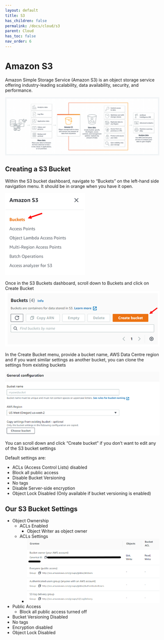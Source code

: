 ```yaml
---
layout: default
title: S3
has_children: false
permalink: /docs/cloud/s3
parent: Cloud
has_toc: false
nav_order: 6
---
```


# Amazon S3

Amazon Simple Storage Service (Amazon S3) is an object storage service offering industry-leading scalability, data availability, security, and performance.

![S3](https://github.com/BCIT-Reseach-Long-Term-ISSP/bcit-reseach-long-term-issp.github.io/blob/master/cloud/assets/S3.png?raw=true)

## Creating a S3 Bucket

Within the S3 bucket dashboard, navigate to “Buckets” on the left-hand side navigation menu. It should be in orange when you have it open.

![S3 Dashboard](https://github.com/BCIT-Reseach-Long-Term-ISSP/bcit-reseach-long-term-issp.github.io/blob/master/cloud/assets/S3_1.png?raw=true)

Once in the S3 Buckets dashboard, scroll down to Buckets and click on Create Bucket
![S3 Create](https://github.com/BCIT-Reseach-Long-Term-ISSP/bcit-reseach-long-term-issp.github.io/blob/master/cloud/assets/S3_2.png?raw=true)

In the Create Bucket menu, provide a bucket name, AWS Data Centre region and if you want similar settings as another bucket, you can clone the settings from existing buckets

![S3 General Configurations](https://github.com/BCIT-Reseach-Long-Term-ISSP/bcit-reseach-long-term-issp.github.io/blob/master/cloud/assets/S3_3.png?raw=true)

You can scroll down and click “Create bucket” if you don’t want to edit any of the S3 bucket settings

Default settings are:
- ACLs (Access Control Lists) disabled
- Block all public access
- Disable Bucket Versioning
- No tags
- Disable Server-side encryption
- Object Lock Disabled (Only available if bucket versioning is enabled)
	
## Our S3 Bucket Settings
- Object Ownership
  - ACLs Enabled
    - Object Writer as object owner
  - ACLs Settings
    - ![S3 ACLs](https://github.com/BCIT-Reseach-Long-Term-ISSP/bcit-reseach-long-term-issp.github.io/blob/master/cloud/assets/S3_4.png?raw=true)
- Public Access
  - Block all public access turned off
- Bucket Versioning Disabled
- No tags
- Encryption disabled
- Object Lock Disabled


